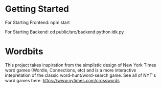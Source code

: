 # Getting Started 

For Starting Frontend:
npm start

For Starting Backend:
cd public/src/backend
python idk.py


# Wordbits 
This project takes inspiration from the simplistic design of New York Times word games (Wordle, Connections, etc) and is a more interactive intepretation of the classic word-hunt/word-search game. 
See all of NYT's word games here: https://www.nytimes.com/crosswords

